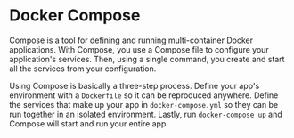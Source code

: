 # Docker Compose

Compose is a tool for defining and running multi-container Docker applications.
With Compose, you use a Compose file to configure your application's services.
Then, using a single command, you create and start all the services from your configuration.

Using Compose is basically a three-step process.
Define your app's environment with a `Dockerfile` so it can be reproduced anywhere.
Define the services that make up your app in `docker-compose.yml` so they can be run together in an isolated environment.
Lastly, run `docker-compose up` and Compose will start and run your entire app.

